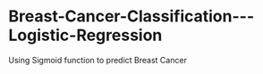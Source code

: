 # Breast-Cancer-Classification---Logistic-Regression
 Using Sigmoid function to predict Breast Cancer
